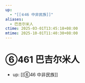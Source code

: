 ```yaml
---
up:
  - "[[⑥46 中非民族]]"
aliases:
  - 巴吉尔米人
ctime: 2025-03-01T13:45:18+08:00
mtime: 2025-10-01T11:40:30+08:00
---
```


# ⑥461 巴吉尔米人

- up: [[⑥46 中非民族]]
